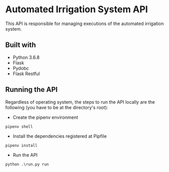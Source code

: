 # Automated Irrigation System API

This API is responsible for managing executions of the automated irrigation 
system. 

## Built with

* Python 3.6.8
* Flask
* Pydobc
* Flask Restful

## Running the API

Regardless of operating system, the steps to run the API locally are the 
following (you have to be at the directory's root):

* Create the pipenv environment

```
pipenv shell
```

* Install the dependencies registered at Pipfile

```
pipenv install
```

* Run the API

```
python .\run.py run
```

